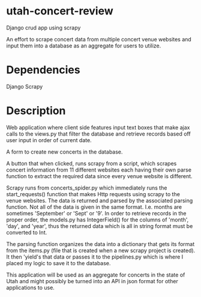 # utah-concert-review
Django crud app using scrapy

An effort to scrape concert data from multiple concert venue websites and input them into a database as an aggregate for users to utilize.

# Dependencies
Django
Scrapy

# Description
Web application where client side features input text boxes that make ajax calls to the views.py that filter the database and retrieve records based off user input in order of current date.

A form to create new concerts in the database.

A button that when clicked, runs scrapy from a script, which scrapes concert information from 11 different websites each having their own parse function to extract the required data since every venue website is different.

Scrapy runs from concerts_spider.py which immediately runs the start_requests() function that makes Http requests using scrapy to the venue websites.  The data is returned and parsed by the associated parsing function.  Not all of the data is given in the same format.  I.e. months are sometimes 'September' or 'Sept' or '9'.  In order to retrieve records in the proper order, the models.py has IntegerField() for the columns of 'month', 'day', and 'year', thus the returned data which is all in string format must be converted to Int.  

The parsing function organizes the data into a dictionary that gets its format from the items.py (file that is created when a new scrapy project is created).  It then 'yield's that data or passes it to the pipelines.py which is where I placed my logic to save it to the database.

This application will be used as an aggregate for concerts in the state of Utah and might possibly be turned into an API in json format for other applications to use.
